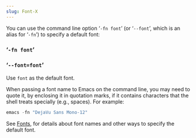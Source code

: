 ```yaml
---
slug: Font-X
---
```


You can use the command line option ‘`-fn font`’ (or ‘`--font`’, which is an alias for ‘`-fn`’) to specify a default font:

### ‘`-fn font`’

### ‘`--font=font`’

Use `font` as the default font.

When passing a font name to Emacs on the command line, you may need to quote it, by enclosing it in quotation marks, if it contains characters that the shell treats specially (e.g., spaces). For example:

```lisp
emacs -fn "DejaVu Sans Mono-12"
```

See [Fonts](/docs/emacs/Fonts), for details about font names and other ways to specify the default font.
